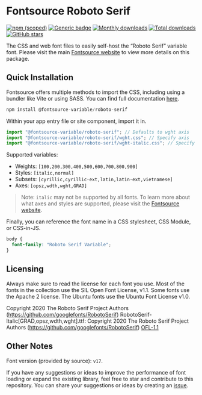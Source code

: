 # Fontsource Roboto Serif

[![npm (scoped)](https://img.shields.io/npm/v/@fontsource-variable/roboto-serif?color=brightgreen)](https://www.npmjs.com/package/@fontsource-variable/roboto-serif) [![Generic badge](https://img.shields.io/badge/fontsource-passing-brightgreen)](https://github.com/fontsource/fontsource) [![Monthly downloads](https://badgen.net/npm/dm/@fontsource-variable/roboto-serif)](https://github.com/fontsource/fontsource) [![Total downloads](https://badgen.net/npm/dt/@fontsource-variable/roboto-serif)](https://github.com/fontsource/fontsource) [![GitHub stars](https://img.shields.io/github/stars/fontsource/fontsource.svg?style=social&label=Star)](https://github.com/fontsource/fontsource/stargazers)

The CSS and web font files to easily self-host the “Roboto Serif” variable font. Please visit the main [Fontsource website](https://fontsource.org/fonts/roboto-serif) to view more details on this package.

## Quick Installation

Fontsource offers multiple methods to import the CSS, including using a bundler like Vite or using SASS. You can find full documentation [here](https://fontsource.org/docs/getting-started/introduction).

```javascript
npm install @fontsource-variable/roboto-serif
```

Within your app entry file or site component, import it in.

```javascript
import "@fontsource-variable/roboto-serif"; // Defaults to wght axis
import "@fontsource-variable/roboto-serif/wght.css"; // Specify axis
import "@fontsource-variable/roboto-serif/wght-italic.css"; // Specify axis and style
```

Supported variables:
- Weights: `[100,200,300,400,500,600,700,800,900]`
- Styles: `[italic,normal]`
- Subsets: `[cyrillic,cyrillic-ext,latin,latin-ext,vietnamese]`
- Axes: `[opsz,wdth,wght,GRAD]`

> Note: `italic` may not be supported by all fonts. To learn more about what axes and styles are supported, please visit the [Fontsource website](https://fontsource.org/fonts/roboto-serif).

Finally, you can reference the font name in a CSS stylesheet, CSS Module, or CSS-in-JS.

```css
body {
  font-family: "Roboto Serif Variable";
}
```

## Licensing
Always make sure to read the license for each font you use. Most of the fonts in the collection use the SIL Open Font License, v1.1. Some fonts use the Apache 2 license. The Ubuntu fonts use the Ubuntu Font License v1.0.

Copyright 2020 The Roboto Serif Project Authors (https://github.com/googlefonts/RobotoSerif) RobotoSerif-Italic[GRAD,opsz,wdth,wght].ttf: Copyright 2020 The Roboto Serif Project Authors (https://github.com/googlefonts/RobotoSerif)
[OFL-1.1](https://openfontlicense.org)

## Other Notes
Font version (provided by source): `v17`.

If you have any suggestions or ideas to improve the performance of font loading or expand the existing library, feel free to star and contribute to this repository. You can share your suggestions or ideas by creating an [issue](https://github.com/fontsource/fontsource/issues).